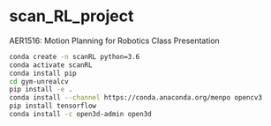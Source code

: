 # scan_RL_project
AER1516: Motion Planning for Robotics Class Presentation


```Bash
conda create -n scanRL python=3.6
conda activate scanRL
conda install pip
cd gym-unrealcv
pip install -e .
conda install --channel https://conda.anaconda.org/menpo opencv3
pip install tensorflow
conda install -c open3d-admin open3d 
```
